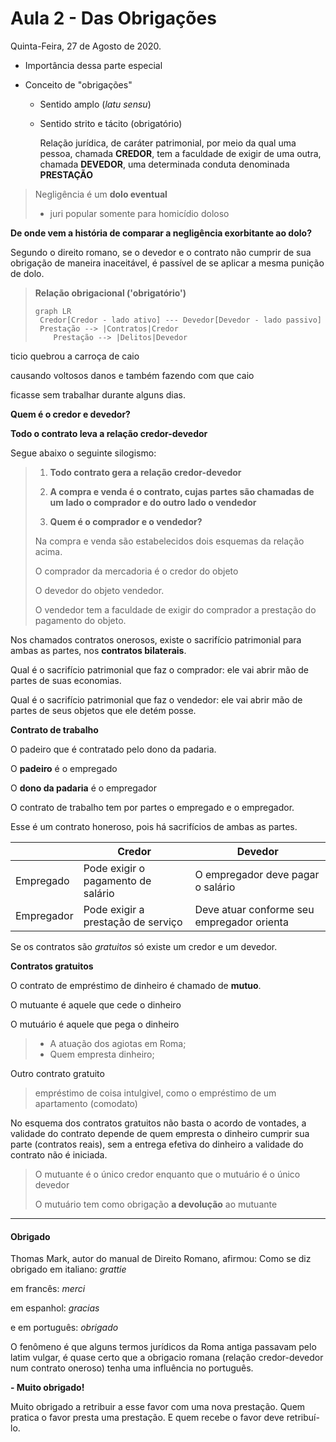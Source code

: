 # Aula 2 - Das Obrigações

Quinta-Feira, 27 de Agosto de 2020.

* Importância dessa parte especial

* Conceito de "obrigações"

  * Sentido amplo (*latu sensu*)

  * Sentido strito e tácito (obrigatório)

    Relação jurídica, de caráter patrimonial, por meio da qual uma pessoa, chamada **CREDOR**, tem a faculdade de exigir de uma outra, chamada **DEVEDOR**, uma determinada conduta denominada **PRESTAÇÃO**


>  Negligência é um **dolo eventual** 
>
> - juri popular somente para homicídio doloso

**De onde vem a história de comparar a negligência exorbitante ao dolo?**

Segundo o direito romano, se o devedor e o contrato não cumprir de sua obrigação de maneira inaceitável, é passível de se aplicar a mesma punição de dolo.

> **Relação obrigacional ('obrigatório')**
>
> ```mermaid
>graph LR
>  Credor[Credor - lado ativo] --- Devedor[Devedor - lado passivo]
>  Prestação --> |Contratos|Credor
>     Prestação --> |Delitos|Devedor
>    ```
>    



ticio quebrou a carroça de caio 

causando voltosos danos e também fazendo com que caio

ficasse sem trabalhar durante alguns dias.

**Quem é o credor e devedor?**

**Todo o contrato leva a relação credor-devedor**

Segue abaixo o seguinte silogismo: 

> 1. **Todo contrato gera a relação credor-devedor**
>
> 2. **A compra e venda é o contrato, cujas partes são chamadas de um lado o comprador e do outro lado o vendedor**
> 3. **Quem é o comprador e o vendedor?**
>
> Na compra e venda são estabelecidos dois esquemas da relação acima.
>
> O comprador da mercadoria é o credor do objeto
>
> O devedor do objeto vendedor.
>
> O vendedor tem a faculdade de exigir do comprador a prestação do pagamento do objeto.

Nos chamados contratos onerosos, existe o sacrifício patrimonial para ambas as partes, nos **contratos bilaterais**.

Qual é o sacrifício patrimonial que faz o comprador: ele vai abrir mão de partes de suas economias.

Qual é o sacrifício patrimonial que faz o vendedor: ele vai abrir mão de partes de seus objetos que ele detém posse.

**Contrato de trabalho**

O padeiro que é contratado pelo dono da padaria.

O **padeiro** é o empregado

O **dono da padaria** é o empregador

O contrato de trabalho tem por partes o empregado e o empregador.

Esse é um contrato honeroso, pois há sacrifícios de ambas as partes.

|            | Credor                             | Devedor                                    |
| ---------- | ---------------------------------- | ------------------------------------------ |
| Empregado  | Pode exigir o pagamento de salário | O empregador deve pagar o salário          |
| Empregador | Pode exigir a prestação de serviço | Deve atuar conforme seu empregador orienta |

Se os contratos são *gratuitos* só existe um credor e um devedor. 

**Contratos gratuitos**

O contrato de empréstimo de dinheiro é chamado de **mutuo**. 

O mutuante é aquele que cede o dinheiro

O mutuário é aquele que pega o dinheiro

> - A atuação dos agiotas em Roma;
> - Quem empresta dinheiro; 

 Outro contrato gratuito

> empréstimo de coisa intulgivel, como o empréstimo de um apartamento (comodato)

No esquema dos contratos gratuitos não basta o acordo de vontades, a validade do contrato depende de quem empresta o dinheiro cumprir sua parte (contratos reais), sem a entrega efetiva do dinheiro a validade do contrato não é iniciada.

> O mutuante é o único credor enquanto que o mutuário é o único devedor
>
> O mutuário tem como obrigação **a devolução** ao mutuante

---

#### **Obrigado**

Thomas Mark, autor do manual de Direito Romano, afirmou: Como se diz obrigado em italiano: *grattie*

em francês: *merci*

em espanhol: *gracias*

e em português: *obrigado*

O fenômeno é que alguns termos jurídicos da Roma antiga passavam pelo latim vulgar, é quase certo que a obrigacio romana (relação credor-devedor num contrato oneroso) tenha uma influência no português.

**- Muito obrigado!** 

Muito obrigado a retribuir a esse favor com uma nova prestação. Quem pratica o favor presta uma prestação. E quem recebe o favor deve retribuí-lo.



